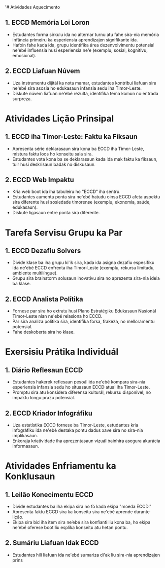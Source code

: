 '# Atividades Aquecimento

## 1. ECCD Memória Loi Loron

- Estudantes forma sirkulu ida no alternar turnu atu fahe sira-nia memória infância primeiru ka esperiensia aprendizajen signifikante ida.
- Hafoin fahe kada ida, grupu identifika área dezenvolvimentu potensial ne'ebé influensia husi esperiensia ne'e (exemplu, sosial, kognitivu, emosional).

## 2. ECCD Liafuan Núvem

- Uza instrumentu dijitál ka nota mamar, estudantes kontribui liafuan sira ne'ebé sira asosia ho edukasaun infansia sedu iha Timor-Leste.
- Diskute núvem liafuan ne'ebé rezulta, identifika tema komun no entrada surpreza.

# Atividades Lição Prinsipal

## 1. ECCD iha Timor-Leste: Faktu ka Fiksaun

- Apresenta série deklarasaun sira kona ba ECCD iha Timor-Leste, mistura faktu loos ho konseitu sala sira.
- Estudantes vota kona ba se deklarasaun kada ida mak faktu ka fiksaun, tuir husi deskrisaun badak no diskusaun.

## 2. ECCD Web Impaktu

- Kria web boot ida iha tabuleiru ho "ECCD" iha sentru.
- Estudantes aumenta ponta sira ne'ebé hatudu oinsa ECCD afeta aspektu sira diferente husi sosiedade timorense (exemplu, ekonomia, saúde, edukasaun).
- Diskute ligasaun entre ponta sira diferente.

# Tarefa Servisu Grupu ka Par

## 1. ECCD Dezafiu Solvers

- Divide klase ba iha grupu ki'ik sira, kada ida asigna dezafiu espesifiku ida ne'ebé ECCD enfrenta iha Timor-Leste (exemplu, rekursu limitadu, ambiente multilíngue).
- Grupu sira brainstorm solusaun inovativu sira no aprezenta sira-nia ideia ba klase.

## 2. ECCD Analista Polítika

- Fornese par sira ho extratu husi Plano Estratégiku Edukasaun Nasionál Timor-Leste nian ne'ebé relasiona ho ECCD.
- Par sira analiza polítika sira, identifika forsa, frakeza, no melloramentu potensial.
- Fahe deskoberta sira ho klase.

# Exersisiu Prátika Individuál 

## 1. Diário Reflesaun ECCD

- Estudantes hakerek reflesaun pesoál ida ne'ebé kompara sira-nia esperiensia infansia sedu ho situasaun ECCD atual iha Timor-Leste.
- Promptu sira atu konsidera diferensa kulturál, rekursu disponivel, no impaktu longu prazu potensial.

## 2. ECCD Kriador Infográfiku

- Uza estatístika ECCD fornese ba Timor-Leste, estudantes kria infográfiku ida ne'ebé destaka pontu dadus xave sira no sira-nia implikasaun.
- Enkoraja kriatividade iha aprezentasaun vizuál bainhira asegura akurácia informasaun.

# Atividades Enfriamentu ka Konklusaun

## 1. Leilão Konecimentu ECCD

- Divide estudantes ba iha ekipa sira no fó kada ekipa "moeda ECCD."
- Apresenta faktu ECCD sira ka konseitu sira ne'ebé aprende durante lição.
- Ekipa sira bid iha item sira ne’ebé sira konfianti liu kona ba, ho ekipa ne'ebé oferese boot liu esplika konseitu atu hetan pontu.

## 2. Sumáriu Liafuan Idak ECCD

- Estudantes hili liafuan ida ne'ebé sumariza di'ak liu sira-nia aprendizajen prins